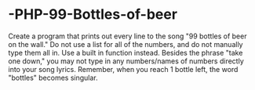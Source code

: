 # -PHP-99-Bottles-of-beer
Create a program that prints out every line to the song "99 bottles of beer on the wall." Do not use a list for all of the numbers, and do not manually type them all in. Use a built in function instead. Besides the phrase "take one down," you may not type in any numbers/names of numbers directly into your song lyrics. Remember, when you reach 1 bottle left, the word "bottles" becomes singular.
